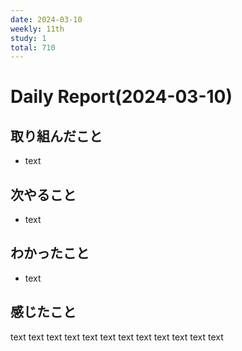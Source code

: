 ```yaml
---
date: 2024-03-10
weekly: 11th
study: 1
total: 710
---
```

# Daily Report(2024-03-10)
## 取り組んだこと
- text
## 次やること
- text
## わかったこと
- text
## 感じたこと
text text text text text text text text text text text text
